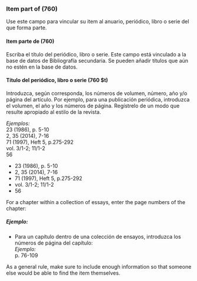### Item part of (760)

Use este campo para vincular su item al anuario, periódico, libro o serie del que forma parte.

#### Item parte de (760)

Escriba el título del periódico, libro o serie. Este campo está vinculado a la base de datos de Bibliografía secundaria. Se pueden añadir títulos que aún no estén en la base de datos.

#### Título del periódico, libro o serie (760 $t)

Introduzca, según corresponda, los números de volumen, número, año y/o página del artículo. Por ejemplo, para una publicación periódica, introduzca el volumen, el año y los números de página. Regístrelo de un modo que resulte apropiado al estilo de la revista.

_Ejemplos:_  
23 (1986), p. 5-10  
2, 35 (2014), 7-16  
71 (1997), Heft 5, p.275-292  
vol. 3/1-2; 11/1-2  
56

- 23 (1986), p. 5-10
- 2, 35 (2014), 7-16
- 71 (1997), Heft 5, p.275-292
- vol. 3/1-2; 11/1-2
- 56

For a chapter within a collection of essays, enter the page numbers of the chapter:

##### Ejemplo:

- Para un capítulo dentro de una colección de ensayos, introduzca los números de página del capítulo:  
  _Ejemplo:_  
  p. 76-109

As a general rule, make sure to include enough information so that someone else would be able to find the item themselves.
